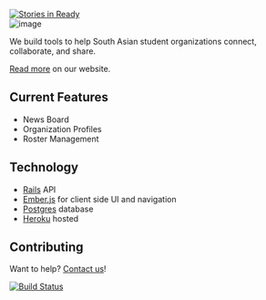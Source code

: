 [![Stories in Ready](https://badge.waffle.io/collegedesis/collegedesis.com.png)](http://waffle.io/collegedesis/collegedesis.com)  
![image](http://collegedesis.com/assets/collegedesis.png)

We build tools to help South Asian student organizations connect, collaborate, and share.

[Read more](//collegedesis.com/about) on our website.

## Current Features

* News Board
* Organization Profiles
* Roster Management

## Technology

* [Rails](http://rubyonrails.org) API
* [Ember.js](http://emberjs.com) for client side UI and navigation
* [Postgres](//www.postgresql.org) database
* [Heroku](//heroku.com) hosted

## Contributing

Want to help? [Contact us](//collegedesis.com/#/about/contact)!

[![Build Status](https://travis-ci.org/collegedesis/collegedesis.com.png?branch=master)](https://travis-ci.org/collegedesis/collegedesis.com) 
